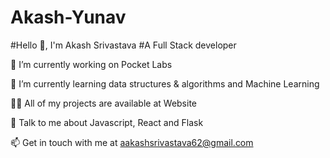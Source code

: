 # Akash-Yunav
#Hello 👋, I'm Akash Srivastava
#A Full Stack developer





🔭 I’m currently working on Pocket Labs

🌱 I’m currently learning data structures & algorithms and Machine Learning

👨‍💻 All of my projects are available at Website

💬 Talk to me about Javascript, React and Flask

📫 Get in touch with me at aakashsrivastava62@gmail.com
